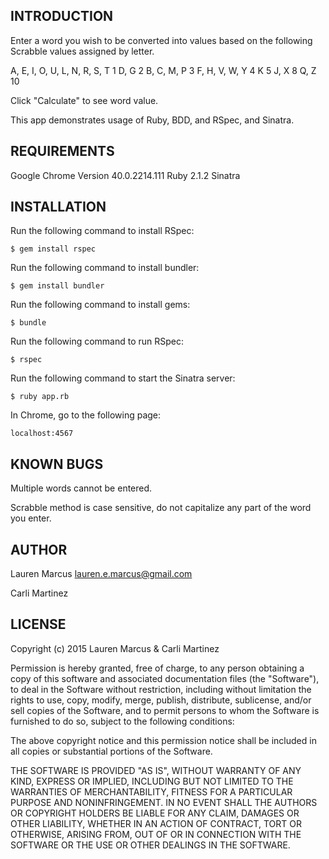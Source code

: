  INTRODUCTION
------------
Enter a word you wish to be converted into values based on the following Scrabble values assigned by letter.

A, E, I, O, U, L, N, R, S, T       1
D, G                               2
B, C, M, P                         3
F, H, V, W, Y                      4
K                                  5
J, X                               8
Q, Z                               10


Click "Calculate" to see word value.

This app demonstrates usage of Ruby, BDD, and RSpec, and Sinatra.

REQUIREMENTS
------------
Google Chrome Version 40.0.2214.111
Ruby 2.1.2
Sinatra

INSTALLATION
------------
Run the following command to install RSpec:

`$ gem install rspec`

Run the following command to install bundler:

`$ gem install bundler`

Run the following command to install gems:

`$ bundle`

Run the following command to run RSpec:

`$ rspec`

Run the following command to start the Sinatra server:

`$ ruby app.rb`

In Chrome, go to the following page:

`localhost:4567`

KNOWN BUGS
---------
Multiple words cannot be entered.

Scrabble method is case sensitive, do not capitalize any part of the word you enter.

AUTHOR
-------
Lauren Marcus
lauren.e.marcus@gmail.com

Carli Martinez

LICENSE
-------
Copyright (c) 2015 Lauren Marcus & Carli Martinez

Permission is hereby granted, free of charge, to any person obtaining a copy of this software and associated documentation files (the "Software"), to deal in the Software without restriction, including without limitation the rights to use, copy, modify, merge, publish, distribute, sublicense, and/or sell copies of the Software, and to permit persons to whom the Software is furnished to do so, subject to the following conditions:

The above copyright notice and this permission notice shall be included in all copies or substantial portions of the Software.

THE SOFTWARE IS PROVIDED "AS IS", WITHOUT WARRANTY OF ANY KIND, EXPRESS OR IMPLIED, INCLUDING BUT NOT LIMITED TO THE WARRANTIES OF MERCHANTABILITY, FITNESS FOR A PARTICULAR PURPOSE AND NONINFRINGEMENT. IN NO EVENT SHALL THE AUTHORS OR COPYRIGHT HOLDERS BE LIABLE FOR ANY CLAIM, DAMAGES OR OTHER LIABILITY, WHETHER IN AN ACTION OF CONTRACT, TORT OR OTHERWISE, ARISING FROM, OUT OF OR IN CONNECTION WITH THE SOFTWARE OR THE USE OR OTHER DEALINGS IN THE SOFTWARE.
